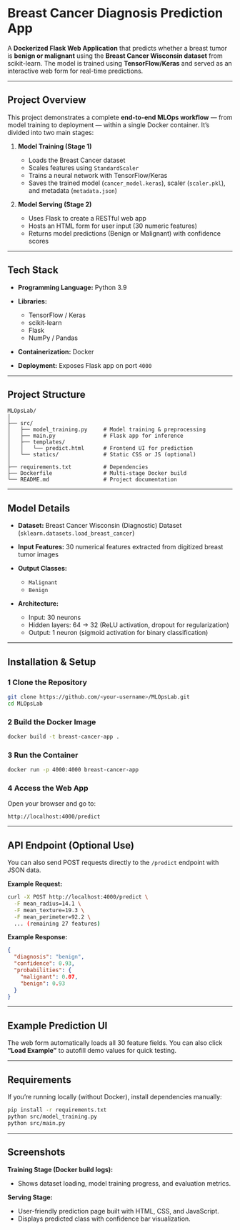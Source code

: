 #  Breast Cancer Diagnosis Prediction App

A **Dockerized Flask Web Application** that predicts whether a breast tumor is **benign or malignant** using the **Breast Cancer Wisconsin dataset** from scikit-learn.
The model is trained using **TensorFlow/Keras** and served as an interactive web form for real-time predictions.

---

##  Project Overview

This project demonstrates a complete **end-to-end MLOps workflow** — from model training to deployment — within a single Docker container.
It’s divided into two main stages:

1. **Model Training (Stage 1)**

   * Loads the Breast Cancer dataset
   * Scales features using `StandardScaler`
   * Trains a neural network with TensorFlow/Keras
   * Saves the trained model (`cancer_model.keras`), scaler (`scaler.pkl`), and metadata (`metadata.json`)

2. **Model Serving (Stage 2)**

   * Uses Flask to create a RESTful web app
   * Hosts an HTML form for user input (30 numeric features)
   * Returns model predictions (Benign or Malignant) with confidence scores

---

##  Tech Stack

* **Programming Language:** Python 3.9
* **Libraries:**

  * TensorFlow / Keras
  * scikit-learn
  * Flask
  * NumPy / Pandas
* **Containerization:** Docker
* **Deployment:** Exposes Flask app on port `4000`

---

##  Project Structure

```
MLOpsLab/
│
├── src/
│   ├── model_training.py     # Model training & preprocessing
│   ├── main.py               # Flask app for inference
│   ├── templates/
│   │   └── predict.html      # Frontend UI for prediction
│   └── statics/              # Static CSS or JS (optional)
│
├── requirements.txt          # Dependencies
├── Dockerfile                # Multi-stage Docker build
└── README.md                 # Project documentation
```

---

##  Model Details

* **Dataset:** Breast Cancer Wisconsin (Diagnostic) Dataset (`sklearn.datasets.load_breast_cancer`)
* **Input Features:** 30 numerical features extracted from digitized breast tumor images
* **Output Classes:**

  * `Malignant`
  * `Benign`
* **Architecture:**

  * Input: 30 neurons
  * Hidden layers: 64 → 32 (ReLU activation, dropout for regularization)
  * Output: 1 neuron (sigmoid activation for binary classification)

---

##  Installation & Setup

### 1️ Clone the Repository

```bash
git clone https://github.com/<your-username>/MLOpsLab.git
cd MLOpsLab
```

### 2️ Build the Docker Image

```bash
docker build -t breast-cancer-app .
```

### 3️ Run the Container

```bash
docker run -p 4000:4000 breast-cancer-app
```

### 4️ Access the Web App

Open your browser and go to:

```
http://localhost:4000/predict
```

---

##  API Endpoint (Optional Use)

You can also send POST requests directly to the `/predict` endpoint with JSON data.

**Example Request:**

```bash
curl -X POST http://localhost:4000/predict \
  -F mean_radius=14.1 \
  -F mean_texture=19.3 \
  -F mean_perimeter=92.2 \
  ... (remaining 27 features)
```

**Example Response:**

```json
{
  "diagnosis": "benign",
  "confidence": 0.93,
  "probabilities": {
    "malignant": 0.07,
    "benign": 0.93
  }
}
```

---

##  Example Prediction UI

The web form automatically loads all 30 feature fields.
You can also click **“Load Example”** to autofill demo values for quick testing.

---

##  Requirements

If you’re running locally (without Docker), install dependencies manually:

```bash
pip install -r requirements.txt
python src/model_training.py
python src/main.py
```

---

##  Screenshots

**Training Stage (Docker build logs):**

* Shows dataset loading, model training progress, and evaluation metrics.

**Serving Stage:**

* User-friendly prediction page built with HTML, CSS, and JavaScript.
* Displays predicted class with confidence bar visualization.
